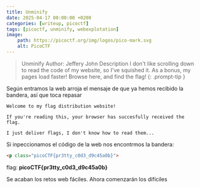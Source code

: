 ```yaml
---
title: Unminify
date: 2025-04-17 00:00:00 +0200
categories: [writeup, picoctf]
tags: [picoctf, unminify, webexplotation]     
image:
    path: https://picoctf.org/img/logos/pico-mark.svg
    alt: PicoCTF
---
```

> Unminify
Author: Jeffery John
Description
I don't like scrolling down to read the code of my website, so I've squished it. As a bonus, my pages load faster! Browse here, and find the flag!
{: .prompt-tip }

Según entramos la web arroja el mensaje de que ya hemos recibido la bandera, así que toca repasar 
```
Welcome to my flag distribution website!

If you're reading this, your browser has succesfully received the flag.

I just deliver flags, I don't know how to read them...
```
Si inpeccionamos el código de la web nos encontrmos la bandera:
``` html
<p class="picoCTF{pr3tty_c0d3_d9c45a0b}">
```
flag: **picoCTF{pr3tty_c0d3_d9c45a0b}**

Se acaban los retos web fáciles. Ahora comenzarán los difíciles